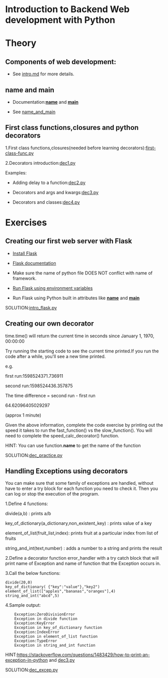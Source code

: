 # Introduction to Backend Web development with Python

# Theory

## Components of web development:

* See [intro.md](https://github.com/priyanka-111-droid/100daysofcode/blob/main/Day054/intro-backend-web-dev/Theory/intro.md) for more details.

## __name__ and __main__

* Documentation:[__name__](https://docs.python.org/3/library/stdtypes.html?highlight=__name__#special-attributes) and [__main__](https://docs.python.org/3/library/__main__.html)

* See [name_and_main](https://github.com/priyanka-111-droid/100daysofcode/tree/main/Day054/intro-backend-web-dev/Theory/name_and_main)

## First class functions,closures and python decorators

1.First class functions,closures(needed before learning decorators):[first-class-func.py](https://github.com/priyanka-111-droid/100daysofcode/blob/main/Day054/intro-backend-web-dev/Theory/first-class-func-and-decorators/first-class-func.py)

2.Decorators introduction:[dec1.py](https://github.com/priyanka-111-droid/100daysofcode/blob/main/Day054/intro-backend-web-dev/Theory/first-class-func-and-decorators/dec1.py)

Examples:

* Adding delay to a function:[dec2.py](https://github.com/priyanka-111-droid/100daysofcode/blob/main/Day054/intro-backend-web-dev/Theory/first-class-func-and-decorators/dec2.py)

* Decorators and args and kwargs:[dec3.py](https://github.com/priyanka-111-droid/100daysofcode/blob/main/Day054/intro-backend-web-dev/Theory/first-class-func-and-decorators/dec3.py)

* Decorators and classes:[dec4.py](https://github.com/priyanka-111-droid/100daysofcode/blob/main/Day054/intro-backend-web-dev/Theory/first-class-func-and-decorators/dec4.py)

# Exercises

## Creating our first web server with Flask

* [Install Flask](https://pypi.org/project/Flask/)

* [Flask documentation](https://flask.palletsprojects.com/en/1.1.x/quickstart/)

* Make sure the name of python file DOES NOT conflict with name of framework.

* [Run Flask using environment variables](https://stackoverflow.com/questions/51119495/how-to-setup-environment-variables-for-flask-run-on-windows)

* Run Flask using Python built in attributes like [__name__](https://docs.python.org/3/library/stdtypes.html?highlight=__name__#special-attributes) and [__main__](https://docs.python.org/3/library/__main__.html)

SOLUTION:[intro_flask.py](https://github.com/priyanka-111-droid/100daysofcode/blob/main/Day054/intro-backend-web-dev/Exercise/intro_flask.py)

## Creating our own decorator

time.time() will return the current time in seconds since January 1, 1970, 00:00:00

Try running the starting code to see the current time printed.If you run the code after a while, you'll see a new time printed.

e.g. 

first run:1598524371.736911

second run:1598524436.357875

The time difference = second run - first run

64.62096405029297

(approx 1 minute)

Given the above information, complete the code exercise by printing out the speed it takes to run the fast_function() vs the slow_function(). You will need to complete the speed_calc_decorator() function.

HINT: You can use function.__name__ to get the name of the function

SOLUTION:[dec_practice.py](https://github.com/priyanka-111-droid/100daysofcode/blob/main/Day054/intro-backend-web-dev/Exercise/dec_practice.py)

## Handling Exceptions using decorators

You can make sure that some family of exceptions are handled, without have to enter a try block for each function you need to check it. Then you can log or stop the execution of the program.

1.Define 4 functions:

divide(a,b) : prints a/b

key_of_dictionary(a_dictionary,non_existent_key) : prints value of a key 

element_of_list(fruit_list,index): prints fruit at a particular index from list of fruits

string_and_int(text,number) : adds a number to a string and prints the result

2.Define a decorator function error_handler with a try catch block that will print name of Exception and name of function that the Exception occurs in.

3.Call the below functions:

    divide(20,0)
    key_of_dictionary( {"key":"value"},"key2")
    element_of_list(["apples","bananas","oranges"],4)
    string_and_int("abcd",5)

4.Sample output:

        Exception:ZeroDivisionError
        Exception in divide function
        Exception:KeyError
        Exception in key_of_dictionary function
        Exception:IndexError
        Exception in element_of_list function
        Exception:TypeError
        Exception in string_and_int function

HINT:https://stackoverflow.com/questions/1483429/how-to-print-an-exception-in-python and [dec3.py]((https://github.com/priyanka-111-droid/100daysofcode/blob/main/Day054/intro-backend-web-dev/Theory/first-class-func-and-decorators/dec3.py))

SOLUTION:[dec_excep.py](https://github.com/priyanka-111-droid/100daysofcode/blob/main/Day054/intro-backend-web-dev/Exercise/dec_excep.py)

